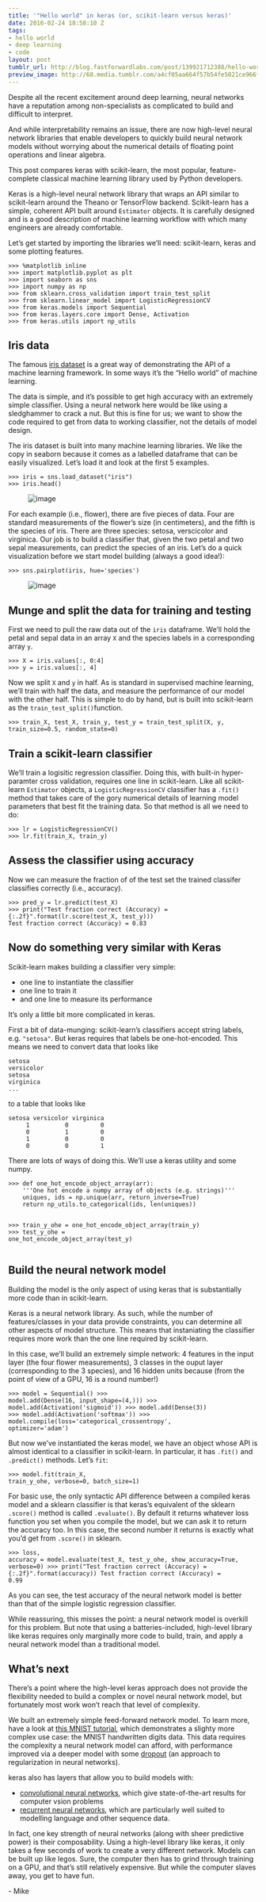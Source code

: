 ```yaml
---
title: '"Hello world" in keras (or, scikit-learn versus keras)'
date: 2016-02-24 18:58:10 Z
tags:
- hello world
- deep learning
- code
layout: post
tumblr_url: http://blog.fastforwardlabs.com/post/139921712388/hello-world-in-keras-or-scikit-learn-versus
preview_image: http://68.media.tumblr.com/a4cf05aa664f57b54fe5021ce966f5d6/tumblr_inline_o30qnzlyxi1qcg73w_540.png
---
```


<p>Despite all the recent excitement around deep learning, neural networks have a reputation among non-specialists as complicated to build and difficult to  interpret.</p><p>And while interpretability remains an issue, there are now high-level neural network libraries that enable developers to quickly build neural network models without worrying about the numerical details of floating point operations and linear algebra.</p><p>This post compares keras with scikit-learn, the most popular, feature-complete classical machine learning library used by Python developers.</p><!-- more --><p>Keras is a high-level neural network library that wraps an API similar to scikit-learn around the Theano or TensorFlow backend. Scikit-learn has a simple, coherent API built around <code>Estimator</code> objects. It is carefully designed and is a good description of machine learning workflow with which many engineers are already comfortable.</p><p>Let&rsquo;s get started by importing the libraries we&rsquo;ll need: scikit-learn, keras and some plotting features.</p><pre><code>&gt;&gt;&gt; %matplotlib inline
&gt;&gt;&gt; import matplotlib.pyplot as plt
&gt;&gt;&gt; import seaborn as sns
&gt;&gt;&gt; import numpy as np
&gt;&gt;&gt; from sklearn.cross_validation import train_test_split
&gt;&gt;&gt; from sklearn.linear_model import LogisticRegressionCV
&gt;&gt;&gt; from keras.models import Sequential
&gt;&gt;&gt; from keras.layers.core import Dense, Activation
&gt;&gt;&gt; from keras.utils import np_utils</code></pre><h2>Iris data</h2><p>The famous <a href="https://archive.ics.uci.edu/ml/datasets/Iris">iris dataset</a> is a great way of demonstrating the API of a machine learning framework. In some ways it&rsquo;s the &ldquo;Hello world&rdquo; of machine learning.</p><p>The data is simple, and it&rsquo;s possible to get high accuracy with an extremely simple classifier. Using a neural network here would be like using a sledghammer to crack a nut. But this is fine for us; we want to show the code required to get from data to working classifier, not the details of model design.</p><p>The iris dataset is built into many machine learning libraries. We like the copy in seaborn because it comes as a labelled dataframe that can be easily visualized. Let&rsquo;s load it and look at the first 5 examples.</p><pre><code>&gt;&gt;&gt; iris = sns.load_dataset("iris")
&gt;&gt;&gt; iris.head()</code></pre><figure data-orig-width="450" data-orig-height="183" class="tmblr-full"><img src="http://68.media.tumblr.com/d7c32a4d56195a39fb609287cbf9987c/tumblr_inline_o30ql2XBMK1qcg73w_540.png" alt="image" data-orig-width="450" data-orig-height="183"/></figure><p>For each example (i.e., flower), there are five pieces of data. Four are standard measurements of the flower&rsquo;s size (in centimeters), and the fifth is the species of iris. There are three species: setosa, verscicolor and virginica. Our job is to build a classifier that, given the two petal and two sepal measurements, can predict the species of an iris. Let&rsquo;s do a quick visualization before we start model building (always a good idea!):</p><pre><code>&gt;&gt;&gt; sns.pairplot(iris, hue='species')</code></pre><figure data-orig-width="811" data-orig-height="721" class="tmblr-full"><img src="http://68.media.tumblr.com/a4cf05aa664f57b54fe5021ce966f5d6/tumblr_inline_o30qnzlyxi1qcg73w_540.png" alt="image" data-orig-width="811" data-orig-height="721"/></figure><h2>Munge and split the data for training and testing</h2><p>First we need to pull the raw data out of the <code>iris</code> dataframe. We&rsquo;ll hold the petal and sepal data in an array <code>X</code> and the species labels in a corresponding array <code>y</code>.</p><pre><code>&gt;&gt;&gt; X = iris.values[:, 0:4]
&gt;&gt;&gt; y = iris.values[:, 4]</code></pre><p>Now we split <code>X</code> and <code>y</code> in half. As is standard in supervised machine learning, we&rsquo;ll train with half the data, and measure the performance of our model with the other half. This is simple to do by hand, but is built into scikit-learn as the <code>train_test_split()</code>function.</p><pre><code>&gt;&gt;&gt; train_X, test_X, train_y, test_y = train_test_split(X, y, train_size=0.5, random_state=0)</code></pre><h2>Train a scikit-learn classifier</h2><p>We&rsquo;ll train a logisitic regression classifier. Doing this, with built-in hyper-paramter cross validation, requires one line in scikit-learn. Like all scikit-learn <code>Estimator</code> objects, a <code>LogisticRegressionCV</code> classifier has a <code>.fit()</code> method that takes care of the gory numerical details of learning model parameters that best fit the training data. So that method is all we need to do:</p><pre><code>&gt;&gt;&gt; lr = LogisticRegressionCV()
&gt;&gt;&gt; lr.fit(train_X, train_y)</code></pre><h2>Assess the classifier using accuracy</h2><p>Now we can measure the fraction of of the test set the trained classifer classifies correctly (i.e., accuracy).</p><pre><code>&gt;&gt;&gt; pred_y = lr.predict(test_X)
&gt;&gt;&gt; print("Test fraction correct (Accuracy) = {:.2f}".format(lr.score(test_X, test_y)))
Test fraction correct (Accuracy) = 0.83
</code></pre><h2>Now do something very similar with Keras</h2><p>Scikit-learn makes building a classifier very simple:</p><ul><li>one line to instantiate the classifier</li>
    <li>one line to train it</li>
    <li>and one line to measure its performance</li>
</ul><p>It&rsquo;s only a little bit more complicated in keras.</p><p>First a bit of data-munging: scikit-learn&rsquo;s classifiers accept string labels, e.g. <code>"setosa"</code>. But keras requires that labels be one-hot-encoded. This means we need to convert data that looks like</p><pre><code>setosa
versicolor
setosa
virginica
...</code></pre><p>to a table that looks like</p><pre><code>setosa versicolor virginica
     1          0         0
     0          1         0
     1          0         0
     0          0         1</code></pre><p>There are lots of ways of doing this. We&rsquo;ll use a keras utility and some numpy.</p><pre><code>&gt;&gt;&gt; def one_hot_encode_object_array(arr):
    '''One hot encode a numpy array of objects (e.g. strings)'''
    uniques, ids = np.unique(arr, return_inverse=True)
    return np_utils.to_categorical(ids, len(uniques))

&gt;&gt;&gt; train_y_ohe = one_hot_encode_object_array(train_y)
&gt;&gt;&gt; test_y_ohe = one_hot_encode_object_array(test_y)</code></pre><h2>Build the neural network model</h2><p>Building the model is the only aspect of using keras that is substantially more code than in scikit-learn.</p><p>Keras is a neural network library. As such, while the number of features/classes in your data provide constraints, you can determine all other aspects of model structure. This means that instaniating the classifier requires more work than the one line required by scikit-learn.</p><p>In this case, we&rsquo;ll build an extremely simple network: 4 features in the input layer (the four flower measurements), 3 classes in the ouput layer (corresponding to the 3 species), and 16 hidden units because (from the point of view of a GPU, 16 is a round number!)</p><pre><code>&gt;&gt;&gt; model = Sequential()
&gt;&gt;&gt; model.add(Dense(16, input_shape=(4,)))
&gt;&gt;&gt; model.add(Activation('sigmoid'))
&gt;&gt;&gt; model.add(Dense(3))
&gt;&gt;&gt; model.add(Activation('softmax'))
&gt;&gt;&gt; model.compile(loss='categorical_crossentropy', optimizer='adam')</code></pre><p>But now we&rsquo;ve instantiated the keras model, we have an object whose API is almost identical to a classifier in scikit-learn. In particular, it has <code>.fit()</code> and <code>.predict()</code> methods. Let&rsquo;s <code>fit</code>:</p><pre><code>&gt;&gt;&gt; model.fit(train_X, train_y_ohe, verbose=0, batch_size=1)</code></pre><p>For basic use, the only syntactic API difference between a compiled keras model and a sklearn classifier is that keras&rsquo;s equivalent of the sklearn <code>.score()</code> method is called <code>.evaluate()</code>. By default it returns whatever loss function you set when you compile the model, but we can ask it to return the accuracy too. In this case, the second number it returns is exactly what you&rsquo;d get from <code>.score()</code> in sklearn.<br/></p><pre><code>&gt;&gt;&gt; loss, accuracy = model.evaluate(test_X, test_y_ohe, show_accuracy=True, verbose=0)
&gt;&gt;&gt; print("Test fraction correct (Accuracy) = {:.2f}".format(accuracy))
Test fraction correct (Accuracy) = 0.99</code></pre><p>As you can see, the test accuracy of the neural network model is better than that of the simple logistic regression classifier.</p><p>While reassuring, this misses the point: a neural network model is overkill for this problem. But note that using a batteries-included, high-level library like keras requires only marginally more code to build, train, and apply a neural network model than a traditional model.</p><h2>What&rsquo;s next</h2><p>There&rsquo;s a point where the high-level keras approach does not provide the flexibility needed to build a complex or novel neural network model, but fortunately most work won&rsquo;t reach that level of complexity.</p><p>We built an extremely simple feed-forward network model. To learn more, have a look at <a href="https://github.com/wxs/keras-mnist-tutorial/blob/master/MNIST%20in%20Keras.ipynb">this MNIST tutorial</a>, which demonstrates a slighty more complex use case: the MNIST handwritten digits data. This data requires the complexity a neural network model can afford, with performance improved via a deeper model with some <a href="https://www.cs.toronto.edu/~hinton/absps/JMLRdropout.pdf">dropout</a> (an approach to regularization in neural networks).</p><p>keras also has layers that allow you to build models with:</p><ul><li><a href="http://deeplearning.net/tutorial/lenet.html">convolutional neural networks</a>, which give state-of-the-art results for computer vsion problems</li>
    <li><a href="http://karpathy.github.io/2015/05/21/rnn-effectiveness/">recurrent neural networks</a>, which are particularly well suited to modelling language and other sequence data.</li>
</ul><p>In fact, one key strength of neural networks (along with sheer predictive power) is their composability. Using a high-level library like keras, it only takes a few seconds of work to create a very different network. Models can be built up like legos. Sure, the computer then has to grind through training on a GPU, and that&rsquo;s still relatively expensive. But while the computer slaves away, you get to have fun.</p><p>- Mike</p>
